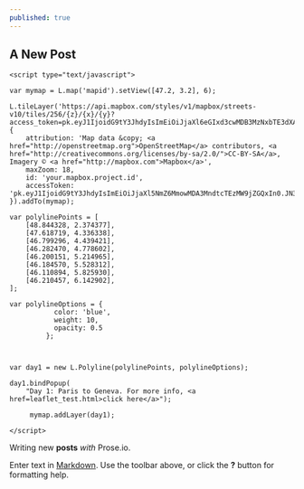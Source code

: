 ```yaml
---
published: true
---
```

## A New Post

<div id="mapid"></div>

	<script type="text/javascript">

	var mymap = L.map('mapid').setView([47.2, 3.2], 6);

	L.tileLayer('https://api.mapbox.com/styles/v1/mapbox/streets-v10/tiles/256/{z}/{x}/{y}?access_token=pk.eyJ1IjoidG9tY3JhdyIsImEiOiJjaXl6eGIxd3cwMDB3MzNxbTE3dXA2ZGVxIn0.aV8eyoMAAVfcdtxZwANalw', {
	    attribution: 'Map data &copy; <a href="http://openstreetmap.org">OpenStreetMap</a> contributors, <a href="http://creativecommons.org/licenses/by-sa/2.0/">CC-BY-SA</a>, Imagery © <a href="http://mapbox.com">Mapbox</a>',
	    maxZoom: 18,
	    id: 'your.mapbox.project.id',
	    accessToken: 'pk.eyJ1IjoidG9tY3JhdyIsImEiOiJjaXl5NmZ6MmowMDA3MndtcTEzMW9jZGQxIn0.JN30JZ6xA_gI2Atu6k02WQ'
	}).addTo(mymap);

	var polylinePoints = [
		[48.844328, 2.374377],
		[47.618719, 4.336338],
		[46.799296, 4.439421],
		[46.282470, 4.778602],
		[46.200151, 5.214965],
		[46.184570, 5.528312],
		[46.110894, 5.825930],
	    [46.210457, 6.142902],
	];

	var polylineOptions = {
               color: 'blue',
               weight: 10,
               opacity: 0.5
             };



	var day1 = new L.Polyline(polylinePoints, polylineOptions);

	day1.bindPopup(
		"Day 1: Paris to Geneva. For more info, <a href=leaflet_test.html>click here</a>");

         mymap.addLayer(day1);                        

	</script>


Writing new **posts** _with_ Prose.io.

Enter text in [Markdown](http://daringfireball.net/projects/markdown/). Use the toolbar above, or click the **?** button for formatting help.
